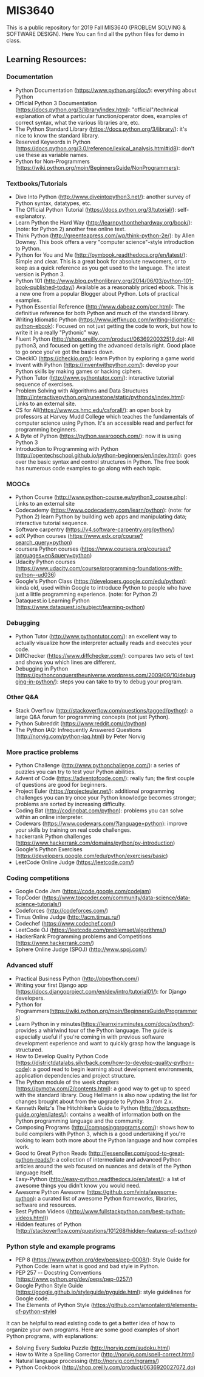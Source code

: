 # MIS3640

This is a public repository for 2019 Fall MIS3640 (PROBLEM SOLVING & SOFTWARE DESIGN). Here You can find all the python files for demo in class. 

## Learning Resources:
### Documentation

- Python Documentation (<https://www.python.org/doc/>): everything about Python
- Official Python 3 Documentation (<https://docs.python.org/3/library/index.html>): "official"/technical explanation of what a particular function/operator does, examples of correct syntax, what the various libraries are, etc.
- The Python Standard Library (<https://docs.python.org/3/library/>): it's nice to know the standard library.
- Reserved Keywords in Python (<https://docs.python.org/3.0/reference/lexical_analysis.html#id8>): don't use these as variable names.
- Python for Non-Programmers (<https://wiki.python.org/moin/BeginnersGuide/NonProgrammers>): 


### Textbooks/Tutorials
- Dive Into Python (<http://www.diveintopython3.net/>): another survey of Python syntax, datatypes, etc.
- The Official Python Tutorial (<https://docs.python.org/3/tutorial/>): self-explanatory.
- Learn Python the Hard Way (<http://learnpythonthehardway.org/book/>): (note: for Python 2) another free online text.
- Think Python (<http://greenteapress.com/wp/think-python-2e/>): by Allen Downey. This book offers a very "computer science"-style introduction to Python. 
- Python for You and Me (<http://pymbook.readthedocs.org/en/latest/>): Simple and clear. This is a great book for absolute newcomers, or to keep as a quick reference as you get used to the language. The latest version is Python 3.
- Python 101 (<http://www.blog.pythonlibrary.org/2014/06/03/python-101-book-published-today/>) Available as a reasonably priced ebook. This is a new one from a popular Blogger about Python. Lots of practical examples. 
- Python Essential Reference (<http://www.dabeaz.com/per.html>): The definitive reference for both Python and much of the standard library.
- Writing Idiomatic Python (<https://www.jeffknupp.com/writing-idiomatic-python-ebook>): Focused on not just getting the code to work, but how to write it in a really "Pythonic" way.
- Fluent Python (<http://shop.oreilly.com/product/0636920032519.do>): All python3, and focused on getting the advanced details right. Good place to go once you've got the basics down.
- CheckIO (<https://checkio.org/>): learn Python by exploring a game world
- Invent with Python (<https://inventwithpython.com/>): develop your Python skills by making games or hacking ciphers.
- Python Tutor (<http://www.pythontutor.com/>): interactive tutorial sequence of exercises.
- Problem Solving with Algorithms and Data Structures (<http://interactivepython.org/runestone/static/pythonds/index.html>): Links to an external site.
- CS for All(<https://www.cs.hmc.edu/csforall/>): an open book by professors at Harvey Mudd College which teaches the fundamentals of computer science using Python. It's an accessible read and perfect for programming beginners.
- A Byte of Python (<https://python.swaroopch.com/>): now it is using Python 3
- Introduction to Programming with Python (<http://opentechschool.github.io/python-beginners/en/index.html>): goes over the basic syntax and control structures in Python. The free book has numerous code examples to go along with each topic.


### MOOCs
- Python Course (<http://www.python-course.eu/python3_course.php>): Links to an external site
- Codecademy (<https://www.codecademy.com/learn/python>): (note: for Python 2) learn Python by building web apps and manipulating data; interactive tutorial sequence.
- Software carpentry (<https://v4.software-carpentry.org/python/>)
- edX Python courses (<https://www.edx.org/course?search_query=python>)
- coursera Python courses (<https://www.coursera.org/courses?languages=en&query=python>)
- Udacity Python courses (<https://www.udacity.com/course/programming-foundations-with-python--ud036>)
- Google's Python Class (<https://developers.google.com/edu/python>): kinda old, used within Google to introduce Python to people who have just a little programming experience. (note: for Python 2)
- Dataquest.io Learning Python (<https://www.dataquest.io/subject/learning-python>)


### Debugging
- Python Tutor (<http://www.pythontutor.com/>): an excellent way to actually visualize how the interpreter actually reads and executes your code.
- DiffChecker (<https://www.diffchecker.com/>): compares two sets of text and shows you which lines are different.
- Debugging in Python (<https://pythonconquerstheuniverse.wordpress.com/2009/09/10/debugging-in-python/>): steps you can take to try to debug your program.

### Other Q&A
- Stack Overflow (<http://stackoverflow.com/questions/tagged/python>): a large Q&A forum for programming concepts (not just Python). 
- Python Subreddit (<https://www.reddit.com/r/python>)
- The Python IAQ: Infrequently Answered Questions (<http://norvig.com/python-iaq.html>) by Peter Norvig

### More practice problems
- Python Challenge (<http://www.pythonchallenge.com/>): a series of puzzles you can try to test your Python abilities.
- Advent of Code (<https://adventofcode.com/>): really fun; the first couple of questions are good for beginners.
- Project Euler (<https://projecteuler.net/>): additional programming challenges you can try once your Python knowledge becomes stronger; problems are sorted by increasing difficulty.
- Coding Bat (<http://codingbat.com/python>): problems you can solve within an online interpreter.
- Codewars (<https://www.codewars.com/?language=python>): improve your skills by training on real code challenges.
- hackerrank Python challenges (<https://www.hackerrank.com/domains/python/py-introduction>)
- Google's Python Exercises (<https://developers.google.com/edu/python/exercises/basic>)
- LeetCode Online Judge (<https://leetcode.com/>)

### Coding competitions
- Google Code Jam (<https://code.google.com/codejam>)
- TopCoder (<https://www.topcoder.com/community/data-science/data-science-tutorials/>)
- Codeforces (<http://codeforces.com/>)
- Timus Online Judge (<http://acm.timus.ru/>)
- Codechef (<https://www.codechef.com/>)
- LeetCode OJ (<https://leetcode.com/problemset/algorithms/>)
- HackerRank  Programming problems and Competitions (<https://www.hackerrank.com/>)
- Sphere Online Judge (SPOJ) (<http://www.spoj.com/>)


### Advanced stuff
- Practical Business Python (<http://pbpython.com/>)
- Writing your first Django app (<https://docs.djangoproject.com/en/dev/intro/tutorial01/>): for Django developers.
- Python for Programmers(<https://wiki.python.org/moin/BeginnersGuide/Programmers>)
- Learn Python in y minutes(<https://learnxinyminutes.com/docs/python/>): provides a whirlwind tour of the Python language. The guide is especially useful if you're coming in with previous software development experience and want to quickly grasp how the language is structured.
- How to Develop Quality Python Code (<https://districtdatalabs.silvrback.com/how-to-develop-quality-python-code>): a good read to begin learning about development environments, application dependencies and project structure.
- The Python module of the week chapters (https://pymotw.com/2/contents.html): a good way to get up to speed with the standard library. Doug Hellmann is also now updating the list for changes brought about from the upgrade to Python 3 from 2.x.
- Kenneth Reitz's The Hitchhiker’s Guide to Python (<http://docs.python-guide.org/en/latest/>): contains a wealth of information both on the Python programming language and the community.
- Composing Programs (<http://composingprograms.com/>): shows how to build compilers with Python 3, which is a good undertaking if you're looking to learn both more about the Python language and how compiles work.
- Good to Great Python Reads (<http://jessenoller.com/good-to-great-python-reads/>): a collection of intermediate and advanced Python articles around the web focused on nuances and details of the Python language itself.
- Easy-Python (<http://easy-python.readthedocs.io/en/latest/>): a list of awesome things you didn’t know you would need.
- Awesome Python Awesome (<https://github.com/vinta/awesome-python>): a curated list of awesome Python frameworks, libraries, software and resources.
- Best Python Videos ((http://www.fullstackpython.com/best-python-videos.html))
- Hidden features of Python (<http://stackoverflow.com/questions/101268/hidden-features-of-python>)


### Python style and example programs
- PEP 8 (<https://www.python.org/dev/peps/pep-0008/>): Style Guide for Python Code: learn what is good and bad style in Python.
- PEP 257 -- Docstring Conventions (<https://www.python.org/dev/peps/pep-0257/>)
- Google Python Style Guide (<https://google.github.io/styleguide/pyguide.html>): style guidelines for Google code.
- The Elements of Python Style (<https://github.com/amontalenti/elements-of-python-style>)

It can be helpful to read existing code to get a better idea of how to organize your own programs. Here are some good examples of short Python programs, with explanations:

- Solving Every Sudoku Puzzle (<http://norvig.com/sudoku.html>)
- How to Write a Spelling Corrector (<http://norvig.com/spell-correct.html>)
- Natural language processing (<http://norvig.com/ngrams/>)
- Python Cookbook (<http://shop.oreilly.com/product/0636920027072.do>)
